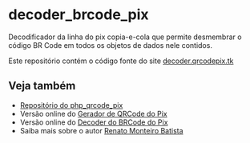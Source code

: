 # decoder_brcode_pix
Decodificador da linha do pix copia-e-cola que permite desmembrar o código BR Code em todos os objetos de dados nele contidos.

Este repositório contém o código fonte do site [decoder.qrcodepix.tk](https://decoder.qrcodepix.tk/)

## Veja também
* [Repositório do php_qrcode_pix](https://github.com/renatomb/php_qrcode_pix)
* Versão online do [Gerador de QRCode do Pix](https://qrcodepix.tk)
* Versão online do [Decoder do BRCode do Pix](https://decoder.qrcodepix.tk)
* Saiba mais sobre o autor [Renato Monteiro Batista](https://renato.ovh)